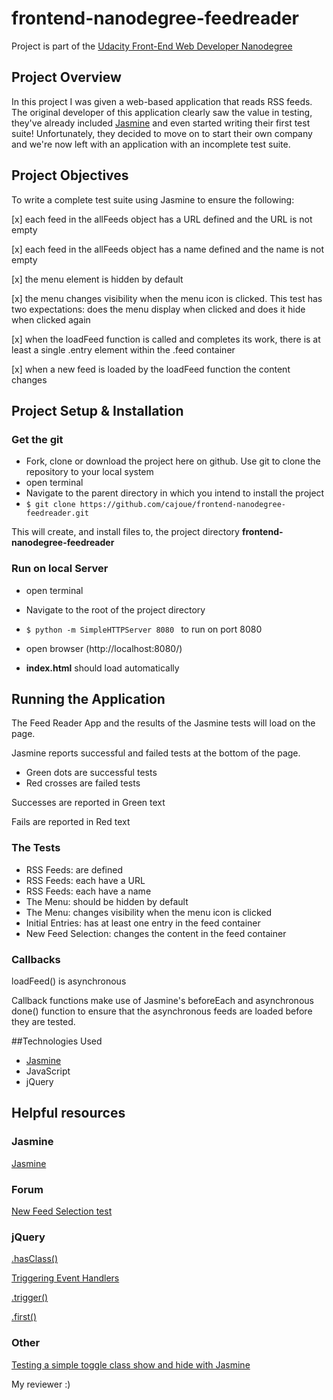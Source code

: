 # frontend-nanodegree-feedreader
Project is part of the [Udacity Front-End Web Developer Nanodegree](https://www.udacity.com/course/front-end-web-developer-nanodegree--nd001)

## Project Overview
In this project I was given a web-based application that reads RSS feeds. The original developer of this application clearly saw the value in testing, they've already included [Jasmine](http://jasmine.github.io/) and even started writing their first test suite! Unfortunately, they decided to move on to start their own company and we're now left with an application with an incomplete test suite. 

## Project Objectives
To write a complete test suite using Jasmine to ensure the following:

[x] each feed in the allFeeds object has a URL defined and the URL is not empty

[x] each feed in the allFeeds object has a name defined and the name is not empty

[x] the menu element is hidden by default 

[x] the menu changes visibility when the menu icon is clicked. This test has two expectations: does the menu display when clicked and does it hide when clicked again

[x] when the loadFeed function is called and completes its work, there is at least a single .entry element within the .feed container 

[x] when a new feed is loaded by the loadFeed function the content changes


## Project Setup & Installation
### Get the git

 - Fork, clone or download the project here on github. Use git to clone
   the repository to your local system 
 - open terminal 
 - Navigate to the parent directory in which you intend to install
   the project
 - `$ git clone https://github.com/cajoue/frontend-nanodegree-feedreader.git`

This will create, and install files to, the project directory **frontend-nanodegree-feedreader** 

### Run on local Server
- open terminal
- Navigate to the root of the project directory 
- `$ python -m SimpleHTTPServer 8080 `
to run on port 8080 

- open browser (http://localhost:8080/)
- **index.html** should load automatically

## Running the Application
The Feed Reader App and the results of the Jasmine tests will load on the page.

Jasmine reports successful and failed tests at the bottom of the page.
- Green dots are successful tests
- Red crosses are failed tests

Successes are reported in Green text

Fails are reported in Red text

### The Tests
- RSS Feeds: are defined
- RSS Feeds: each have a URL
- RSS Feeds: each have a name
- The Menu: should be hidden by default
- The Menu: changes visibility when the menu icon is clicked
- Initial Entries: has at least one entry in the feed container
- New Feed Selection: changes the content in the feed container

### Callbacks
loadFeed() is asynchronous 

Callback functions make use of Jasmine's beforeEach and asynchronous done() function to ensure that the asynchronous feeds are loaded before they are tested.

##Technologies Used
- [Jasmine](http://jasmine.github.io/)
- JavaScript
- jQuery

## Helpful resources
### Jasmine
[Jasmine](http://jasmine.github.io/2.2/introduction.html)

### Forum
[New Feed Selection test](https://discussions.udacity.com/t/new-feed-selection-test/15741)
### jQuery
[.hasClass()](http://api.jquery.com/hasClass/)

[Triggering Event Handlers](https://learn.jquery.com/events/triggering-event-handlers/)

[.trigger()](http://api.jquery.com/trigger/)

[.first()](https://api.jquery.com/first/)

### Other
[Testing a simple toggle class show and hide with Jasmine](https://gist.github.com/davilious/9503539)

My reviewer :)

